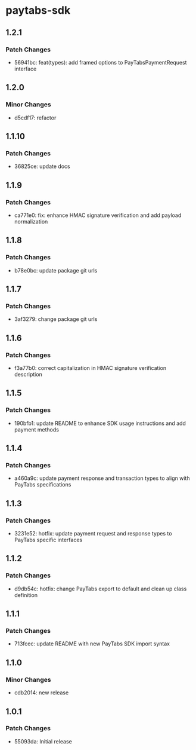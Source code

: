 # paytabs-sdk

## 1.2.1

### Patch Changes

- 56941bc: feat(types): add framed options to PayTabsPaymentRequest interface

## 1.2.0

### Minor Changes

- d5cdf17: refactor

## 1.1.10

### Patch Changes

- 36825ce: update docs

## 1.1.9

### Patch Changes

- ca771e0: fix: enhance HMAC signature verification and add payload normalization

## 1.1.8

### Patch Changes

- b78e0bc: update package git urls

## 1.1.7

### Patch Changes

- 3af3279: change package git urls

## 1.1.6

### Patch Changes

- f3a77b0: correct capitalization in HMAC signature verification description

## 1.1.5

### Patch Changes

- 190bfb1: update README to enhance SDK usage instructions and add payment methods

## 1.1.4

### Patch Changes

- a460a9c: update payment response and transaction types to align with PayTabs specifications

## 1.1.3

### Patch Changes

- 3231e52: hotfix: update payment request and response types to PayTabs specific interfaces

## 1.1.2

### Patch Changes

- d9db54c: hotfix: change PayTabs export to default and clean up class definition

## 1.1.1

### Patch Changes

- 713fcec: update README with new PayTabs SDK import syntax

## 1.1.0

### Minor Changes

- cdb2014: new release

## 1.0.1

### Patch Changes

- 55093da: Initial release
